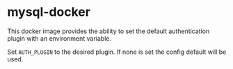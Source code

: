 # mysql-docker
This docker image provides the ability to set the default authentication plugin with an environment variable.

Set `AUTH_PLUGIN` to the desired plugin. If none is set the config default will be used.
